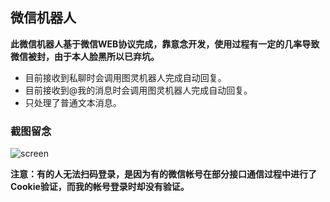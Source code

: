 ## 微信机器人

**此微信机器人基于微信WEB协议完成，靠意念开发，使用过程有一定的几率导致微信被封，由于本人脸黑所以已弃坑。**

- 目前接收到私聊时会调用图灵机器人完成自动回复。
- 目前接收到@我的消息时会调用图灵机器人完成自动回复。
- 只处理了普通文本消息。

### 截图留念


![screen](https://i.imgur.com/nnjtfF0.png)

**注意：有的人无法扫码登录，是因为有的微信帐号在部分接口通信过程中进行了Cookie验证，而我的帐号登录时却没有验证。**

